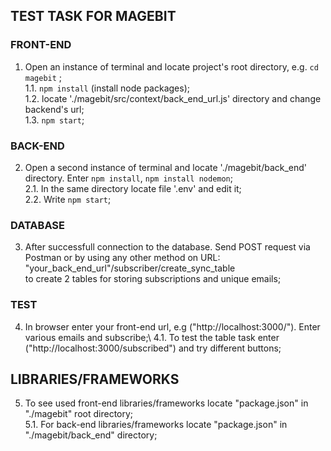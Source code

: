 ## TEST TASK FOR MAGEBIT

### FRONT-END
1. Open an instance of terminal and locate project's root directory, e.g. `cd magebit` ;\
1.1. `npm install` (install node packages);\
1.2. locate './magebit/src/context/back_end_url.js' directory and change backend's url;\
1.3. `npm start`;

### BACK-END
2. Open a second instance of terminal and locate './magebit/back_end' directory. Enter `npm install`, `npm install nodemon`;\
2.1. In the same directory locate file '.env' and edit it;\
2.2. Write `npm start`;

### DATABASE
3. After successfull connection to the database. Send POST request via Postman or by using any other method on URL: "your_back_end_url"/subscriber/create_sync_table\
to create 2 tables for storing subscriptions and unique emails;

### TEST
4. In browser enter your front-end url, e.g ("http://localhost:3000/"). Enter various emails and subscribe;\ 
4.1. To test the table task enter ("http://localhost:3000/subscribed") and try different buttons;

## LIBRARIES/FRAMEWORKS
5. To see used front-end libraries/frameworks locate "package.json" in "./magebit" root directory;\
5.1. For back-end libraries/frameworks locate "package.json" in "./magebit/back_end" directory;
